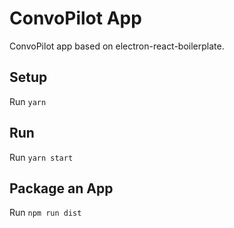 # ConvoPilot App 
ConvoPilot app based on electron-react-boilerplate.


## Setup
Run `yarn`

## Run
Run `yarn start`

## Package an App
Run `npm run dist`
